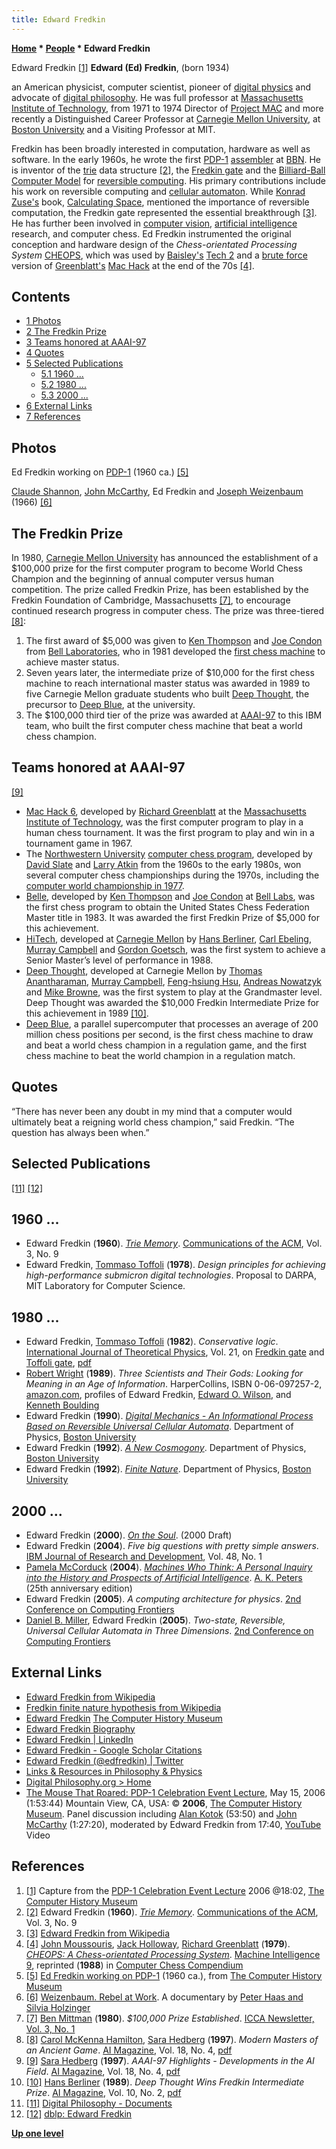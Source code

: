 ```yaml
---
title: Edward Fredkin
---
```

**[Home](Home "Home") * [People](People "People") * Edward Fredkin**

[](PDP-1#Video "PDP-1#Video") Edward Fredkin <a id="cite-note-1" href="#cite-ref-1">[1]</a>
**Edward (Ed) Fredkin**, (born 1934)

an American physicist, computer scientist, pioneer of [digital physics](https://en.wikipedia.org/wiki/Digital_physics) and advocate of [digital philosophy](https://en.wikipedia.org/wiki/Digital_philosophy). He was full professor at [Massachusetts Institute of Technology](Massachusetts_Institute_of_Technology "Massachusetts Institute of Technology"), from 1971 to 1974 Director of [Project MAC](https://en.wikipedia.org/wiki/Project_MAC#Project_MAC) and more recently a Distinguished Career Professor at [Carnegie Mellon University](Carnegie_Mellon_University "Carnegie Mellon University"), at [Boston University](https://en.wikipedia.org/wiki/Boston_University) and a Visiting Professor at MIT.

Fredkin has been broadly interested in computation, hardware as well as software. In the early 1960s, he wrote the first [PDP-1](PDP-1 "PDP-1") [assembler](Assembly "Assembly") at [BBN](https://en.wikipedia.org/wiki/Bolt,_Beranek_and_Newman). He is inventor of the [trie](https://en.wikipedia.org/wiki/Trie) data structure <a id="cite-note-2" href="#cite-ref-2">[2]</a>, the [Fredkin gate](https://en.wikipedia.org/wiki/Fredkin_gate) and the [Billiard-Ball Computer Model](https://en.wikipedia.org/wiki/Billiard-Ball_Computer) for [reversible computing](https://en.wikipedia.org/wiki/Reversible_computing). His primary contributions include his work on reversible computing and [cellular automaton](https://en.wikipedia.org/wiki/Cellular_automaton). While [Konrad Zuse's](Konrad_Zuse "Konrad Zuse") book, [Calculating Space](https://en.wikipedia.org/wiki/Calculating_Space), mentioned the importance of reversible computation, the Fredkin gate represented the essential breakthrough <a id="cite-note-3" href="#cite-ref-3">[3]</a>. He has further been involved in [computer vision](https://en.wikipedia.org/wiki/Computer_vision), [artificial intelligence](Artificial_Intelligence "Artificial Intelligence") research, and computer chess. Ed Fredkin instrumented the original conception and hardware design of the *Chess-orientated Processing System*  [CHEOPS](CHEOPS "CHEOPS"), which was used by [Baisley's](Alan_Baisley "Alan Baisley") [Tech 2](Tech#Tech2 "Tech") and a [brute force](Brute-Force "Brute-Force") version of [Greenblatt's](Richard_Greenblatt "Richard Greenblatt") [Mac Hack](Mac_Hack "Mac Hack") at the end of the 70s <a id="cite-note-4" href="#cite-ref-4">[4]</a>.

## Contents

- [1 Photos](#photos)
- [2 The Fredkin Prize](#the-fredkin-prize)
- [3 Teams honored at AAAI-97](#teams-honored-at-aaai-97)
- [4 Quotes](#quotes)
- [5 Selected Publications](#selected-publications)
  - [5.1 1960 ...](#1960-...)
  - [5.2 1980 ...](#1980-...)
  - [5.3 2000 ...](#2000-...)
- [6 External Links](#external-links)
- [7 References](#references)

## Photos

[](http://www.computerhistory.org/collections/accession/102631244)
Ed Fredkin working on [PDP-1](PDP-1 "PDP-1") (1960 ca.) <a id="cite-note-5" href="#cite-ref-5">[5]</a>

[](http://www.ilmarefilm.org/W_E_4_70.htm)
[Claude Shannon](Claude_Shannon "Claude Shannon"), [John McCarthy](John_McCarthy "John McCarthy"), Ed Fredkin and [Joseph Weizenbaum](https://en.wikipedia.org/wiki/Joseph_Weizenbaum) (1966) <a id="cite-note-6" href="#cite-ref-6">[6]</a>

## The Fredkin Prize

In 1980, [Carnegie Mellon University](Carnegie_Mellon_University "Carnegie Mellon University") has announced the establishment of a $100,000 prize for the first computer program to become World Chess Champion and the beginning of annual computer versus human competition. The prize called Fredkin Prize, has been established by the Fredkin Foundation of Cambridge, Massachusetts <a id="cite-note-7" href="#cite-ref-7">[7]</a>, to encourage continued research progress in computer chess. The prize was three-tiered <a id="cite-note-8" href="#cite-ref-8">[8]</a>:

1. The first award of $5,000 was given to [Ken Thompson](Ken_Thompson "Ken Thompson") and [Joe Condon](Joe_Condon "Joe Condon") from [Bell Laboratories](Bell_Laboratories "Bell Laboratories"), who in 1981 developed the [first chess machine](Belle "Belle") to achieve master status.
1. Seven years later, the intermediate prize of $10,000 for the first chess machine to reach international master status was awarded in 1989 to five Carnegie Mellon graduate students who built [Deep Thought](Deep_Thought "Deep Thought"), the precursor to [Deep Blue](Deep_Blue "Deep Blue"), at the university.
1. The $100,000 third tier of the prize was awarded at [AAAI-97](Conferences#AAAI-97 "Conferences") to this IBM team, who built the first computer chess machine that beat a world chess champion.

## Teams honored at AAAI-97

<a id="cite-note-9" href="#cite-ref-9">[9]</a>

- [Mac Hack 6](Mac_Hack "Mac Hack"), developed by [Richard Greenblatt](Richard_Greenblatt "Richard Greenblatt") at the [Massachusetts Institute of Technology](Massachusetts_Institute_of_Technology "Massachusetts Institute of Technology"), was the first computer program to play in a human chess tournament. It was the first program to play and win in a tournament game in 1967.
- The [Northwestern University](Northwestern_University "Northwestern University") [computer chess program](</Chess_(Program)> "Chess (Program)"), developed by [David Slate](David_Slate "David Slate") and [Larry Atkin](Larry_Atkin "Larry Atkin") from the 1960s to the early 1980s, won several computer chess championships during the 1970s, including the [computer world championship in 1977](WCCC_1977 "WCCC 1977").
- [Belle](Belle "Belle"), developed by [Ken Thompson](Ken_Thompson "Ken Thompson") and [Joe Condon](Joe_Condon "Joe Condon") at [Bell Labs](Bell_Laboratories "Bell Laboratories"), was the first chess program to obtain the United States Chess Federation Master title in 1983. It was awarded the first Fredkin Prize of $5,000 for this achievement.
- [HiTech](HiTech "HiTech"), developed at [Carnegie Mellon](Carnegie_Mellon_University "Carnegie Mellon University") by [Hans Berliner](Hans_Berliner "Hans Berliner"), [Carl Ebeling](Carl_Ebeling "Carl Ebeling"), [Murray Campbell](Murray_Campbell "Murray Campbell") and [Gordon Goetsch](Gordon_Goetsch "Gordon Goetsch"), was the first system to achieve a Senior Master’s level of performance in 1988.
- [Deep Thought](Deep_Thought "Deep Thought"), developed at Carnegie Mellon by [Thomas Anantharaman](Thomas_Anantharaman "Thomas Anantharaman"), [Murray Campbell](Murray_Campbell "Murray Campbell"), [Feng-hsiung Hsu](Feng-hsiung_Hsu "Feng-hsiung Hsu"), [Andreas Nowatzyk](Andreas_Nowatzyk "Andreas Nowatzyk") and [Mike Browne](Mike_Browne "Mike Browne"), was the first system to play at the Grandmaster level. Deep Thought was awarded the $10,000 Fredkin Intermediate Prize for this achievement in 1989 <a id="cite-note-10" href="#cite-ref-10">[10]</a>.
- [Deep Blue](Deep_Blue "Deep Blue"), a parallel supercomputer that processes an average of 200 million chess positions per second, is the first chess machine to draw and beat a world chess champion in a regulation game, and the first chess machine to beat the world champion in a regulation match.

## Quotes

“There has never been any doubt in my mind that a computer would ultimately beat a reigning world chess champion,” said Fredkin. “The question has always been when.”

## Selected Publications

<a id="cite-note-11" href="#cite-ref-11">[11]</a> <a id="cite-note-12" href="#cite-ref-12">[12]</a>

## 1960 ...

- Edward Fredkin (**1960**). *[Trie Memory](http://portal.acm.org/citation.cfm?doid=367390.367400)*. [Communications of the ACM](ACM#Communications "ACM"), Vol. 3, No. 9
- Edward Fredkin, [Tommaso Toffoli](https://en.wikipedia.org/wiki/Tommaso_Toffoli) (**1978**). *Design principles for achieving high-performance submicron digital technologies*. Proposal to DARPA, MIT Laboratory for Computer Science.

## 1980 ...

- Edward Fredkin, [Tommaso Toffoli](https://en.wikipedia.org/wiki/Tommaso_Toffoli) (**1982**). *Conservative logic*. [International Journal of Theoretical Physics](https://en.wikipedia.org/wiki/International_Journal_of_Theoretical_Physics), Vol. 21, on [Fredkin gate](https://en.wikipedia.org/wiki/Fredkin_gate) and [Toffoli gate](https://en.wikipedia.org/wiki/Toffoli_Gate), [pdf](http://web.archive.org/web/20061017232512/http://www.digitalphilosophy.org/download_documents/ConservativeLogic.pdf)
- [Robert Wright](https://en.wikipedia.org/wiki/Robert_Wright_%28journalist%29) (**1989**). *Three Scientists and Their Gods: Looking for Meaning in an Age of Information*. HarperCollins, ISBN 0-06-097257-2, [amazon.com](http://www.amazon.com/Three-Scientists-Their-Gods-Information/dp/0060972572), profiles of Edward Fredkin, [Edward O. Wilson](https://en.wikipedia.org/wiki/E._O._Wilson), and [Kenneth Boulding](https://en.wikipedia.org/wiki/Kenneth_E._Boulding)
- Edward Fredkin (**1990**). *[Digital Mechanics - An Informational Process Based on Reversible Universal Cellular Automata](http://www.digitalphilosophy.org/Home/Papers/DigitalMechanics/tabid/108/Default.aspx)*. Department of Physics, [Boston University](https://en.wikipedia.org/wiki/Boston_University)
- Edward Fredkin (**1992**). *[A New Cosmogony](http://www.digitalphilosophy.org/Home/Papers/ANewCosmogony/tabid/107/Default.aspx)*. Department of Physics, [Boston University](https://en.wikipedia.org/wiki/Boston_University)
- Edward Fredkin (**1992**). *[Finite Nature](http://www.digitalphilosophy.org/Home/Papers/FiniteNature/tabid/106/Default.aspx)*. Department of Physics, [Boston University](https://en.wikipedia.org/wiki/Boston_University)

## 2000 ...

- Edward Fredkin (**2000**). *[On the Soul](http://www.digitalphilosophy.org/Home/Papers/OntheSoul/tabid/105/Default.aspx)*. (2000 Draft)
- Edward Fredkin (**2004**). *Five big questions with pretty simple answers*. [IBM Journal of Research and Development](https://en.wikipedia.org/wiki/IBM_Journal_of_Research_and_Development), Vol. 48, No. 1
- [Pamela McCorduck](https://en.wikipedia.org/wiki/Pamela_McCorduck) (**2004**). *[Machines Who Think: A Personal Inquiry into the History and Prospects of Artificial Intelligence](Artificial_Intelligence#MachinesWhoThink "Artificial Intelligence")*. [A. K. Peters](https://en.wikipedia.org/wiki/A_K_Peters) (25th anniversary edition)
- Edward Fredkin (**2005**). *A computing architecture for physics*. [2nd Conference on Computing Frontiers](http://portal.acm.org/citation.cfm?id=1062261)
- [Daniel B. Miller](http://www.informatik.uni-trier.de/~ley/db/indices/a-tree/m/Miller:Daniel_B=.html), Edward Fredkin (**2005**). *Two-state, Reversible, Universal Cellular Automata in Three Dimensions*. [2nd Conference on Computing Frontiers](http://portal.acm.org/citation.cfm?id=1062261)

## External Links

- [Edward Fredkin from Wikipedia](https://en.wikipedia.org/wiki/Edward_Fredkin)
- [Fredkin finite nature hypothesis from Wikipedia](https://en.wikipedia.org/wiki/Fredkin_Finite_Nature_Hypothesis)
- [Edward Fredkin](http://www.computerhistory.org/events/bio/Edward,Fredkin) [The Computer History Museum](The_Computer_History_Museum "The Computer History Museum")
- [Edward Fredkin Biography](http://www.theuniversesolved.com/bio-ed-fredkin.htm)
- [Edward Fredkin | LinkedIn](https://www.linkedin.com/in/edward-fredkin-15a3b636/)
- [Edward Fredkin - Google Scholar Citations](https://scholar.google.com/citations?user=5QMmygwAAAAJ&hl=en)
- [Edward Fredkin (@edfredkin) | Twitter](https://twitter.com/edfredkin?lang=en)
- [Links & Resources in Philosophy & Physics](http://www.bottomlayer.com/bottom/physlink.html)
- [Digital Philosophy.org > Home](http://www.digitalphilosophy.org/)
- [The Mouse That Roared: PDP-1 Celebration Event Lecture](http://www.computerhistory.org/events/index.php?id=1142978073), May 15, 2006 (1:53:44) Mountain View, CA, USA: © **2006**, [The Computer History Museum](The_Computer_History_Museum "The Computer History Museum"). Panel discussion including [Alan Kotok](Alan_Kotok "Alan Kotok") (53:50) and [John McCarthy](John_McCarthy "John McCarthy") (1:27:20), moderated by Edward Fredkin from 17:40, [YouTube](https://en.wikipedia.org/wiki/YouTube) Video

## References

1. <a id="cite-ref-1" href="#cite-note-1">[1]</a> Capture from the [PDP-1 Celebration Event Lecture](PDP-1#Video "PDP-1") 2006 @18:02, [The Computer History Museum](The_Computer_History_Museum "The Computer History Museum")
1. <a id="cite-ref-2" href="#cite-note-2">[2]</a> Edward Fredkin (**1960**). *[Trie Memory](http://portal.acm.org/citation.cfm?doid=367390.367400)*. [Communications of the ACM](ACM#Communications "ACM"), Vol. 3, No. 9
1. <a id="cite-ref-3" href="#cite-note-3">[3]</a> [Edward Fredkin from Wikipedia](https://en.wikipedia.org/wiki/Edward_Fredkin)
1. <a id="cite-ref-4" href="#cite-note-4">[4]</a> [John Moussouris](John_Moussouris "John Moussouris"), [Jack Holloway](Jack_Holloway "Jack Holloway"), [Richard Greenblatt](Richard_Greenblatt "Richard Greenblatt") (**1979**). *[CHEOPS: A Chess-orientated Processing System](http://portal.acm.org/citation.cfm?id=61701.67028)*. [Machine Intelligence 9](http://www.doc.ic.ac.uk/%7Eshm/MI/mi9.html), reprinted (**1988**) in [Computer Chess Compendium](Computer_Chess_Compendium "Computer Chess Compendium")
1. <a id="cite-ref-5" href="#cite-note-5">[5]</a> [Ed Fredkin working on PDP-1](http://www.computerhistory.org/collections/accession/102631244) (1960 ca.), from [The Computer History Museum](The_Computer_History_Museum "The Computer History Museum")
1. <a id="cite-ref-6" href="#cite-note-6">[6]</a> [Weizenbaum. Rebel at Work](http://www.ilmarefilm.org/W_E_4_70.htm). A documentary by [Peter Haas and Silvia Holzinger](http://www.ilmarefilm.org/W_E_8.htm)
1. <a id="cite-ref-7" href="#cite-note-7">[7]</a> [Ben Mittman](Ben_Mittman "Ben Mittman") (**1980**). *$100,000 Prize Established*. [ICCA Newsletter, Vol. 3, No. 1](ICGA_Journal#3_1 "ICGA Journal")
1. <a id="cite-ref-8" href="#cite-note-8">[8]</a> [Carol McKenna Hamilton](http://www.informatik.uni-trier.de/~ley/db/indices/a-tree/h/Hamilton:Carol_McKenna.html), [Sara Hedberg](http://www.informatik.uni-trier.de/~ley/db/indices/a-tree/h/Hedberg:Sara_Reese.html) (**1997**). *Modern Masters of an Ancient Game*. [AI Magazine](AAAI#AIMAG "AAAI"), Vol. 18, No. 4, [pdf](http://www.aaai.org/ojs/index.php/aimagazine/article/download/1329/1230)
1. <a id="cite-ref-9" href="#cite-note-9">[9]</a> [Sara Hedberg](http://www.informatik.uni-trier.de/~ley/db/indices/a-tree/h/Hedberg:Sara_Reese.html) (**1997**). *AAAI-97 Highlights - Developments in the AI Field*. [AI Magazine](AAAI#AIMAG "AAAI"), Vol. 18, No. 4, [pdf](http://www.aaai.org/ojs/index.php/aimagazine/article/download/1328/1229)
1. <a id="cite-ref-10" href="#cite-note-10">[10]</a> [Hans Berliner](Hans_Berliner "Hans Berliner") (**1989**). *Deep Thought Wins Fredkin Intermediate Prize*. [AI Magazine](AAAI#AIMAG "AAAI"), Vol. 10, No. 2, [pdf](http://www.aaai.org/ojs/index.php/aimagazine/article/viewFile/753/671)
1. <a id="cite-ref-11" href="#cite-note-11">[11]</a> [Digital Philosophy - Documents](http://www.digitalphilosophy.org/Home/Papers/tabid/61/Default.aspx)
1. <a id="cite-ref-12" href="#cite-note-12">[12]</a> [dblp: Edward Fredkin](http://www.informatik.uni-trier.de/~ley/db/indices/a-tree/f/Fredkin:Edward.html)

**[Up one level](People "People")**

